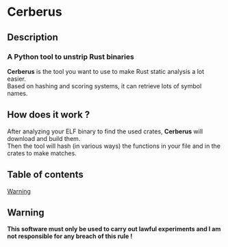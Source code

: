 # Cerberus
## Description
### A Python tool to unstrip Rust binaries
**Cerberus** is the tool you want to use to make Rust static analysis a lot easier.  
Based on hashing and scoring systems, it can retrieve lots of symbol names.
## How does it work ?
After analyzing your ELF binary to find the used crates, **Cerberus** will download and build them.  
Then the tool will hash (in various ways) the functions in your file and in the crates to make matches.  
## Table of contents
[Warning](#warning)  

<a name="warning"/>

## Warning
**This software must only be used to carry out lawful experiments and I am not responsible for any breach of this rule !**  
